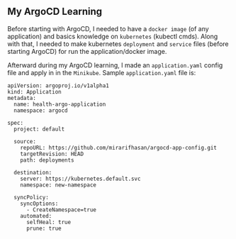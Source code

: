 ## My ArgoCD Learning

Before starting with ArgoCD, I needed to have a `docker image` (of any application) and basics knowledge on `kubernetes` (kubectl cmds).
Along with that, I needed to make kubernetes `deployment` and `service` files (before starting ArgoCD) for run the application/docker image.

Afterward during my ArgoCD learning, I made an `application.yaml` config file and apply in in the `Minikube`.
Sample `application.yaml` file is:
```
apiVersion: argoproj.io/v1alpha1
kind: Application
metadata:
  name: health-argo-application
  namespace: argocd
  
spec:
  project: default
  
  source:
    repoURL: https://github.com/mirarifhasan/argocd-app-config.git
    targetRevision: HEAD
    path: deployments
    
  destination:
    server: https://kubernetes.default.svc
    namespace: new-namespace
    
  syncPolicy:
    syncOptions:
      - CreateNamespace=true
    automated:
      selfHeal: true
      prune: true
```
